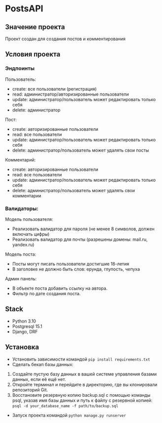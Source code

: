 # PostsAPI
## Значение проекта
Проект создан для создания постов и комментирования 
## Условия проекта
### Эндпоинты
Пользователь:

- create: все пользователи (регистрация)
- read: администратор/авторизированные пользователи
- update: администратор/пользователь может редактировать только себя
- delete: администратор

Пост:

- create: авторизированные пользователи
- read: все пользователи
- update: администратор/пользователь может редактировать только себя
- delete: администратор/пользователь может удалять свои посты

Комментарий:

- create: авторизированные пользователи
- read: все пользователи
- update: администратор/пользователь может редактировать только себя
- delete: администратор/пользователь может удалять свои комментарии
### Валидаторы:
Модель пользователя:

- Реализовать валидатор для пароля (не менее 8 символов, должен включать цифры)
- Реализовать валидатор для почты (разрешены домены: mail.ru, yandex.ru)
         
Модель поста:
- Посты могут писать пользователи достигшие 18-летия
- В заголовке не должно быть слов: ерунда, глупость, чепуха
        
Админ панель:
- В объекте поста добавить ссылку на автора.
- Фильтр по дате создания поста.

## Stack 
- Python 3.10
- Postgresql 15.1
- Django, DRF
## Установка
- Установить зависимости командой `pip install requirements.txt `
- Сделать бекап базы данных:
1. Создайте пустую базу данных в вашей системе управления базами данных, если её ещё нет.
2. Откройте терминал и перейдите в директорию, где вы клонировали репозиторий Git.
3. Восстановите резервную копию backup.sql с помощью команды psql, указав имя базы данных и путь к файлу с резервной копией:
`psql -d your_database_name -f path/to/backup.sql`
- Запуск проекта командой `python manage.py runserver`

